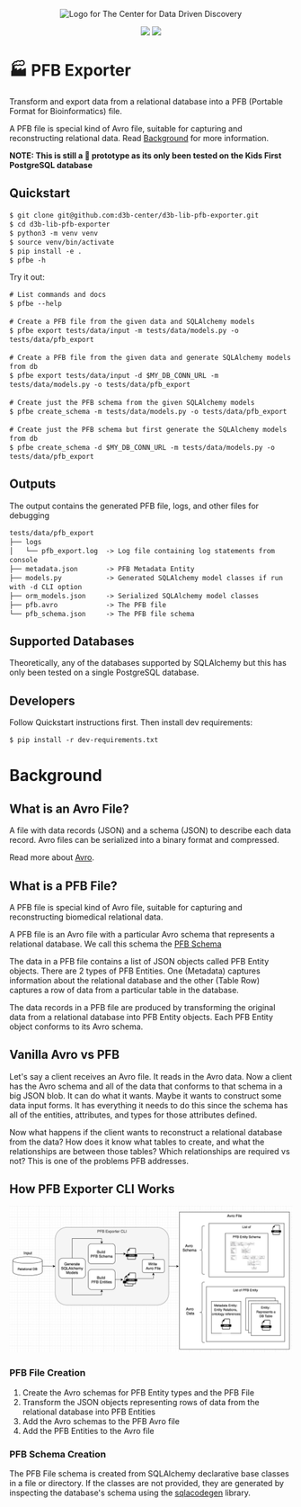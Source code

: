 <p align="center">
  <img alt="Logo for The Center for Data Driven Discovery" src="https://raw.githubusercontent.com/d3b-center/handbook/master/website/static/img/chop_logo.svg?sanitize=true" width="400px" />
</p>
<p align="center">
  <a href="https://circleci.com/gh/d3b-center/d3b-lib-pfb-exporter"><img src="https://img.shields.io/circleci/build/github/d3b-center/d3b-lib-pfb-exporter?style=for-the-badge&token=2bd3f2036faeb92712d5b59ff49071ca0dc8a7ed"><a>
  <a href="https://github.com/d3b-center/d3b-lib-pfb-exporter/blob/master/LICENSE"><img src="https://img.shields.io/github/license/d3b-center/d3b-lib-pfb-exporter.svg?style=for-the-badge"></a>
</p>

# 🏭 PFB Exporter

Transform and export data from a relational database into a
PFB (Portable Format for Bioinformatics) file.

A PFB file is special kind of Avro file, suitable for capturing and
reconstructing relational data. Read [Background](#Background) for more information.

**NOTE: This is still a 🚧 prototype as its only been tested on the Kids First
PostgreSQL database**

## Quickstart

```shell
$ git clone git@github.com:d3b-center/d3b-lib-pfb-exporter.git
$ cd d3b-lib-pfb-exporter
$ python3 -m venv venv
$ source venv/bin/activate
$ pip install -e .
$ pfbe -h
```

Try it out:

```shell
# List commands and docs
$ pfbe --help

# Create a PFB file from the given data and SQLAlchemy models
$ pfbe export tests/data/input -m tests/data/models.py -o tests/data/pfb_export

# Create a PFB file from the given data and generate SQLAlchemy models from db
$ pfbe export tests/data/input -d $MY_DB_CONN_URL -m tests/data/models.py -o tests/data/pfb_export

# Create just the PFB schema from the given SQLAlchemy models
$ pfbe create_schema -m tests/data/models.py -o tests/data/pfb_export

# Create just the PFB schema but first generate the SQLAlchemy models from db
$ pfbe create_schema -d $MY_DB_CONN_URL -m tests/data/models.py -o tests/data/pfb_export
```
## Outputs

The output contains the generated PFB file, logs, and other files for debugging

```
tests/data/pfb_export
├── logs
│   └── pfb_export.log  -> Log file containing log statements from console
├── metadata.json       -> PFB Metadata Entity
├── models.py           -> Generated SQLAlchemy model classes if run with -d CLI option
├── orm_models.json     -> Serialized SQLAlchemy model classes
├── pfb.avro            -> The PFB file
└── pfb_schema.json     -> The PFB file schema
```

## Supported Databases
Theoretically, any of the databases supported by SQLAlchemy but this
has only been tested on a single PostgreSQL database.

## Developers

Follow Quickstart instructions first. Then install dev requirements:

```shell
$ pip install -r dev-requirements.txt
```

# Background

## What is an Avro File?
A file with data records (JSON) and a schema (JSON) to describe each data
record. Avro files can be serialized into a binary format and compressed.

Read more about [Avro](https://Avro.apache.org/docs/current/spec.html).

## What is a PFB File?

A PFB file is special kind of Avro file, suitable for capturing and
reconstructing biomedical relational data.

A PFB file is an Avro file with a particular Avro schema that represents a
relational database. We call this schema the
[PFB Schema](https://github.com/uc-cdis/pypfb/tree/master/doc)

The data in a PFB file contains a list of JSON objects called PFB Entity
objects. There are 2 types of PFB Entities. One (Metadata) captures
information about the relational database and the other (Table Row) captures
a row of data from a particular table in the database.

The data records in a PFB file are produced by transforming the original data
from a relational database into PFB Entity objects. Each PFB Entity object
conforms to its Avro schema.

## Vanilla Avro vs PFB
Let's say a client receives an Avro file. It reads in the Avro data.
Now a client has the Avro schema and all of the data that conforms to that
schema in a big JSON blob. It can do what it wants. Maybe it wants to construct
some data input forms. It has everything it needs to do this since the schema
has all of the entities, attributes, and types for those attributes defined.

Now what happens if the client wants to reconstruct a relational database
from the data? How does it know what tables to create, and what the
relationships are between those tables? Which relationships are
required vs not? This is one of the problems PFB addresses.

## How PFB Exporter CLI Works

![How PFB Exporter Works](docs/source/_static/images/pfb-exporter.png)  

### PFB File Creation

1. Create the Avro schemas for PFB Entity types and the PFB File
2. Transform the JSON objects representing rows of data from the relational
   database into PFB Entities
3. Add the Avro schemas to the PFB Avro file
4. Add the PFB Entities to the Avro file

### PFB Schema Creation
The PFB File schema is created from SQLAlchemy declarative base classes
in a file or directory. If the classes are not provided, they are generated
by inspecting the database's schema using the
[sqlacodegen](https://github.com/agronholm/sqlacodegen) library.
